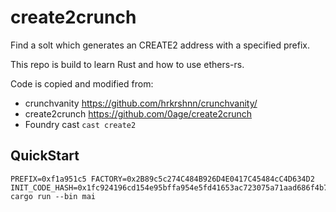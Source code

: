 # create2crunch
Find a solt which generates an CREATE2 address with a specified prefix.

This repo is build to learn Rust and how to use ethers-rs.

Code is copied and modified from: 
- crunchvanity https://github.com/hrkrshnn/crunchvanity/
- create2crunch https://github.com/0age/create2crunch
- Foundry cast `cast create2`

## QuickStart
```
PREFIX=0xf1a951c5 FACTORY=0x2B89c5c274C484B926D4E0417C45484cC4D634D2 INIT_CODE_HASH=0x1fc924196cd154e95bffa954e5fd41653ac723075a71aad686f4b7ed1c3d0162 cargo run --bin mai
```

